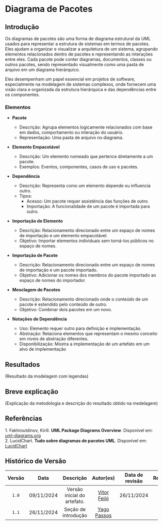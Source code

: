 # Diagrama de Pacotes

## Introdução

Os diagramas de pacotes são uma forma de diagrama estrutural da UML usados para representar a estrutura de sistemas em termos de pacotes. Eles ajudam a organizar e visualizar a arquitetura de um sistema, agrupando elementos relacionados dentro de pacotes e representando as interações entre eles. Cada pacote pode conter diagramas, documentos, classes ou outros pacotes, sendo representado visualmente como uma pasta de arquivo em um diagrama hierárquico.

Eles desempenham um papel essencial em projetos de software, especialmente na modelagem de sistemas complexos, onde fornecem uma visão clara e organizada da estrutura hierárquica e das dependências entre os componentes.

### Elementos 

- **Pacote** 
    - Descrição: Agrupa elementos logicamente relacionados com base em dados, comportamento ou interação do usuário.
    - Representação: Uma pasta de arquivo no diagrama.

- **Elemento Empacotável**
    - Descrição: Um elemento nomeado que pertence diretamente a um pacote.
    - Exemplos: Eventos, componentes, casos de uso e pacotes.

- **Dependência**
    - Descrição: Representa como um elemento depende ou influencia outro.
    - Tipos:
        - Acesso: Um pacote requer assistência das funções de outro.
        - Importação: A funcionalidade de um pacote é importada para outro.

- **Importação de Elemento**
    - Descrição: Relacionamento direcionado entre um espaço de nomes de importação e um elemento empacotável.
    - Objetivo: Importar elementos individuais sem torná-los públicos no espaço de nomes.

- **Importação de Pacote**
    - Descrição: Relacionamento direcionado entre um espaço de nomes de importação e um pacote importado.
    - Objetivo: Adicionar os nomes dos membros do pacote importado ao espaço de nomes do importador.

- **Mesclagem de Pacotes**
    - Descrição: Relacionamento direcionado onde o conteúdo de um pacote é estendido pelo conteúdo de outro.
    - Objetivo: Combinar dois pacotes em um novo.

- **Notações de Dependência**

    - Uso: Elemento requer outro para definição e implementação.
    - Abstração: Relaciona elementos que representam o mesmo conceito em níveis de abstração diferentes.
    - Disponibilização: Mostra a implementação de um artefato em um alvo de implementação

## Resultados

(Resultado da modelagem com legendas)

## Breve explicação

(Explicação da metodologia e descrição do resultado obtido na medelagem)

## Referências

<a>1. </a> Fakhroutdinov, Kirill. **UML Package Diagrams Overview**. Disponível em: [uml-diagrams.org](https://www.uml-diagrams.org/package-diagrams-overview.html)<br>
<a>2. </a> LucidChart. **Tudo sobre diagramas de pacotes UML**. Disponível em: [LucidChart](https://www.lucidchart.com/pages/pt/diagrama-de-pacotes-uml)<br>

## Histórico de Versão

| Versão | Data | Descrição | Autor(es) | Data de revisão | Revisor(es) |
| :-: | :-: | :-: | :-: | :-: | :-: |
| `1.0` | 09/11/2024  | Versão inicial do artefato. | [Vitor Feijó](https://github.com/vitorfleonardo) | 26/11/2024  | [Yago Passos](https://github.com/yagompassos)  |
| `1.1` | 26/11/2024  | Seção de introdução | [Yago Passos](https://github.com/yagompassos) |  |  |
